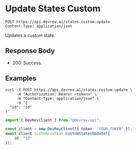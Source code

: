 # Update States Custom

```http
POST https://api.devrev.ai/states.custom.update
Content-Type: application/json
```

Updates a custom state.



## Response Body

- 200: Success.

## Examples

```shell
curl -X POST https://api.devrev.ai/states.custom.update \
     -H "Authorization: Bearer <token>" \
     -H "Content-Type: application/json" \
     -d '{
  "id": "id"
}'
```

```typescript
import { DevRevClient } from "@devrev/api";

const client = new DevRevClient({ token: "YOUR_TOKEN" });
await client.customization.customStatesUpdate({
    id: "id"
});

```